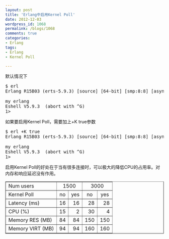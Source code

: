 ```yaml
---
layout: post
title: 'Erlang中启用Kernel Poll'
date: 2012-12-03
wordpress_id: 1068
permalink: /blogs/1068
comments: true
categories:
- Erlang
tags:
- Erlang
- Kernel Poll

---
```

默认情况下
<pre class="prettyprint linenums">$ erl
Erlang R15B03 (erts-5.9.3) [source] [64-bit] [smp:8:8] [async-threads:0] [hipe] [kernel-poll:false]

my erlang
Eshell V5.9.3  (abort with ^G)
1>
</pre>
如果要启用Kernel Poll，需要加上+K true参数
<pre class="prettyprint linenums">$ erl +K true
Erlang R15B03 (erts-5.9.3) [source] [64-bit] [smp:8:8] [async-threads:0] [hipe] [kernel-poll:true]

my erlang
Eshell V5.9.3  (abort with ^G)
1>
</pre>
启用Kernel Poll的好处在于当有很多连接时，可以极大的降低CPU的占用率。对内存和响应延迟没有作用。
<table border="1">
<tbody>
<tr>
<td>Num users</td>
<td colspan="2" align="center">1500</td>
<td colspan="2" align="center">3000</td>
</tr>
<tr>
<td>Kernel Poll</td>
<td align="center">no</td>
<td align="center">yes</td>
<td align="center">no</td>
<td align="center">yes</td>
</tr>
<tr>
<td>Latency (ms)</td>
<td align="right">16</td>
<td align="right">16</td>
<td align="right">28</td>
<td align="right">28</td>
</tr>
<tr>
<td>CPU (%)</td>
<td align="right">15</td>
<td align="right">2</td>
<td align="right">30</td>
<td align="right">4</td>
</tr>
<tr>
<td>Memory RES (MB)</td>
<td align="right">84</td>
<td align="right">84</td>
<td align="right">150</td>
<td align="right">150</td>
</tr>
<tr>
<td>Memory VIRT (MB)</td>
<td align="right">94</td>
<td align="right">94</td>
<td align="right">160</td>
<td align="right">160</td>
</tr>
</tbody>
</table>
